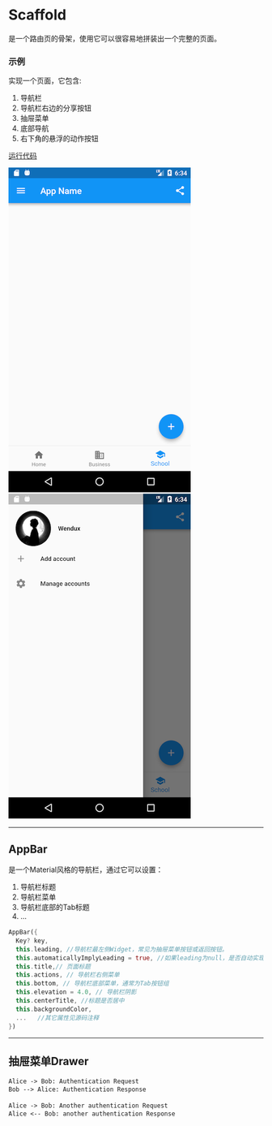 # Scaffold

是一个路由页的骨架，使用它可以很容易地拼装出一个完整的页面。

### 示例

实现一个页面，它包含:
1. 导航栏
2. 导航栏右边的分享按钮
3. 抽屉菜单
4. 底部导航
5. 右下角的悬浮的动作按钮

[运行代码](code/Scaffold.dart)

![](img/ac89bb79.png)
![](img/7ae1c458.png)

***

## AppBar
是一个Material风格的导航栏，通过它可以设置：
1. 导航栏标题
2. 导航栏菜单
3. 导航栏底部的Tab标题
4. ...

``` dart
AppBar({
  Key? key,
  this.leading, //导航栏最左侧Widget，常见为抽屉菜单按钮或返回按钮。
  this.automaticallyImplyLeading = true, //如果leading为null，是否自动实现默认的leading按钮
  this.title,// 页面标题
  this.actions, // 导航栏右侧菜单
  this.bottom, // 导航栏底部菜单，通常为Tab按钮组
  this.elevation = 4.0, // 导航栏阴影
  this.centerTitle, //标题是否居中 
  this.backgroundColor,
  ...   //其它属性见源码注释
})
```

***

## 抽屉菜单Drawer
```plantuml
Alice -> Bob: Authentication Request
Bob --> Alice: Authentication Response

Alice -> Bob: Another authentication Request
Alice <-- Bob: another authentication Response
```
